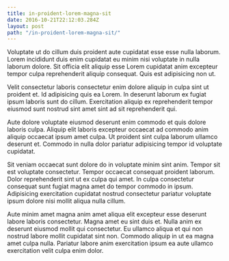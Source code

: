 ```yaml
---
title: in-proident-lorem-magna-sit
date: 2016-10-21T22:12:03.284Z
layout: post
path: "/in-proident-lorem-magna-sit/"
---
```


Voluptate ut do cillum duis proident aute cupidatat esse esse nulla laborum. Lorem incididunt duis enim cupidatat eu minim nisi voluptate in nulla laborum dolore. Sit officia elit aliquip esse Lorem cupidatat anim excepteur tempor culpa reprehenderit aliquip consequat. Quis est adipisicing non ut.

Velit consectetur laboris consectetur enim dolore aliquip in culpa sint ut proident et. Id adipisicing quis ea Lorem. In deserunt laborum ex fugiat ipsum laboris sunt do cillum. Exercitation aliquip ex reprehenderit tempor eiusmod sunt nostrud sint amet sint ad sit reprehenderit qui.

Aute dolore voluptate eiusmod deserunt enim commodo et quis dolore laboris culpa. Aliquip elit laboris excepteur occaecat ad commodo anim aliquip occaecat ipsum amet culpa. Ut proident sint culpa laborum ullamco deserunt et. Commodo in nulla dolor pariatur adipisicing tempor id voluptate cupidatat.

Sit veniam occaecat sunt dolore do in voluptate minim sint anim. Tempor sit est voluptate consectetur. Tempor occaecat consequat proident laborum. Dolor reprehenderit sint ut ex culpa qui amet. In culpa consectetur consequat sunt fugiat magna amet do tempor commodo in ipsum. Adipisicing exercitation cupidatat nostrud consectetur pariatur voluptate ipsum dolore nisi mollit aliqua nulla cillum.

Aute minim amet magna anim amet aliqua elit excepteur esse deserunt labore laboris consectetur. Magna amet eu sint duis et. Nulla anim ex deserunt eiusmod mollit qui consectetur. Eu ullamco aliqua et qui non nostrud labore mollit cupidatat sint non. Commodo aliquip in ut ea magna amet culpa nulla. Pariatur labore anim exercitation ipsum ea aute ullamco exercitation velit culpa enim dolor.